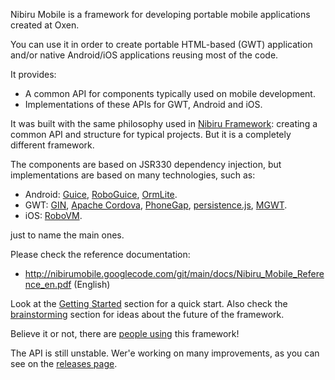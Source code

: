 Nibiru Mobile is a framework for developing portable mobile applications created at Oxen.

You can use it in order to create portable HTML-based (GWT) application and/or native Android/iOS applications reusing most of the code.

It provides:
 * A common API for components typically used on mobile development.
 * Implementations of these APIs for GWT, Android and iOS.

It was built with the same philosophy used in [Nibiru Framework](https://github.com/lbrasseur/nibiru): creating a common API and structure for typical projects. But it is a completely different framework.

The components are based on JSR330 dependency injection, but implementations are based on many technologies, such as:

 * Android: [Guice](http://code.google.com/p/google-guice/), [RoboGuice](http://code.google.com/p/roboguice/), [OrmLite](http://ormlite.com/).
 * GWT: [GIN](http://code.google.com/p/google-gin/), [Apache Cordova](http://incubator.apache.org/cordova/), [PhoneGap](http://phonegap.com/), [persistence.js](http://persistencejs.org/), [MGWT](http://www.m-gwt.com/).
 * iOS: [RoboVM](http://robovm.com/).

just to name the main ones.

Please check the reference documentation:
 * http://nibirumobile.googlecode.com/git/main/docs/Nibiru_Mobile_Reference_en.pdf (English)

Look at the [Getting Started](https://github.com/lbrasseur/nibirumobile/wiki/GettingStarted) section for a quick start. Also check the [brainstorming](https://github.com/lbrasseur/nibirumobile/wiki/Brainstorming) section for ideas about the future of the framework.

Believe it or not, there are [people using](https://github.com/lbrasseur/nibirumobile/wiki/WhoIsUsingThis) this framework!

The API is still unstable. Wer'e working on many improvements, as you can see on the [releases page](https://github.com/lbrasseur/nibirumobile/wiki/Releases).
